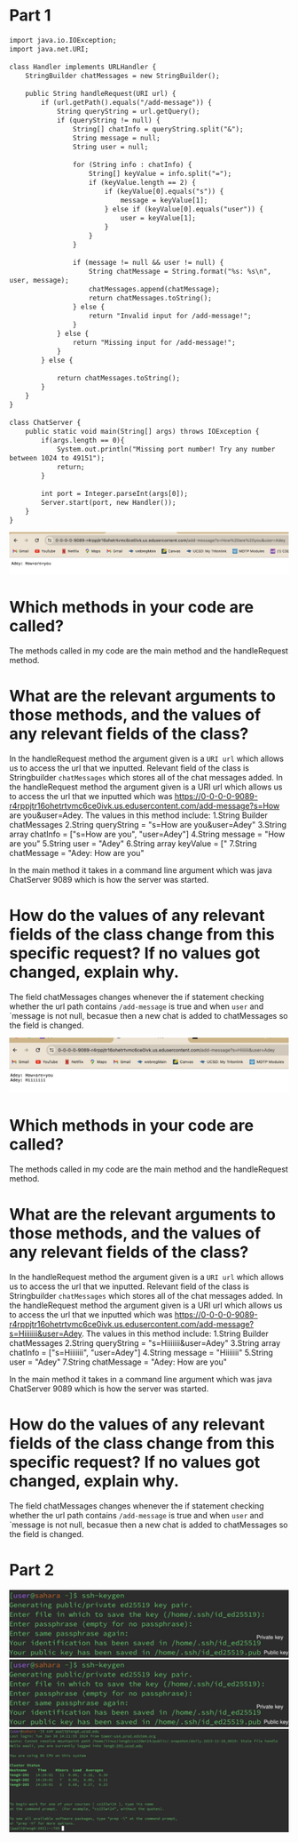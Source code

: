 # Part 1

```
import java.io.IOException;
import java.net.URI;

class Handler implements URLHandler {
    StringBuilder chatMessages = new StringBuilder();

    public String handleRequest(URI url) {
        if (url.getPath().equals("/add-message")) {
            String queryString = url.getQuery();
            if (queryString != null) {
                String[] chatInfo = queryString.split("&");
                String message = null;
                String user = null;

                for (String info : chatInfo) {
                    String[] keyValue = info.split("=");
                    if (keyValue.length == 2) {
                        if (keyValue[0].equals("s")) {
                            message = keyValue[1];
                        } else if (keyValue[0].equals("user")) {
                            user = keyValue[1];
                        }
                    }
                }

                if (message != null && user != null) {
                    String chatMessage = String.format("%s: %s\n", user, message);
                    chatMessages.append(chatMessage);
                    return chatMessages.toString();
                } else {
                    return "Invalid input for /add-message!";
                }
            } else {
                return "Missing input for /add-message!";
            }
        } else {
           
            return chatMessages.toString();
        }
    }
}

class ChatServer {
    public static void main(String[] args) throws IOException {
        if(args.length == 0){
            System.out.println("Missing port number! Try any number between 1024 to 49151");
            return;
        }

        int port = Integer.parseInt(args[0]);
        Server.start(port, new Handler());
    }
}
```
![Image](lab-report2-.jpg)

# Which methods in your code are called?

The methods called in my code are the main method and the handleRequest method.


# What are the relevant arguments to those methods, and the values of any relevant fields of the class?

In the handleRequest method the argument given is a `URI url` which allows us to access the url that we inputted.
Relevant field of the class is Stringbuilder `chatMessages` which stores all of the chat messages added. 
In the handleRequest method the argument given is a URI url which allows us to access the url that we inputted which was https://0-0-0-0-9089-r4rppjtr16ohetrtvmc6ce0ivk.us.edusercontent.com/add-message?s=How are you&user=Adey. The values in this method include: 1.String Builder chatMessages 2.String queryString = "s=How are you&user=Adey" 3.String array chatInfo = ["s=How are you", "user=Adey"] 4.String message = "How are you" 5.String user = "Adey" 6.String array keyValue = [" 7.String chatMessage = "Adey: How are you"

In the main method it takes in a command line argument which was java ChatServer 9089 which is how the server was started.


# How do the values of any relevant fields of the class change from this specific request? If no values got changed, explain why.

The field chatMessages changes whenever the if statement checking whether the url path contains `/add-message` is true and when `user` and `message is not null,
becasue then a new chat is added to chatMessages so the field is changed. 




![Image](lab-report2,.jpg)

# Which methods in your code are called?

The methods called in my code are the main method and the handleRequest method.


# What are the relevant arguments to those methods, and the values of any relevant fields of the class?

In the handleRequest method the argument given is a `URI url` which allows us to access the url that we inputted.
Relevant field of the class is Stringbuilder `chatMessages` which stores all of the chat messages added. 
In the handleRequest method the argument given is a URI url which allows us to access the url that we inputted which was https://0-0-0-0-9089-r4rppjtr16ohetrtvmc6ce0ivk.us.edusercontent.com/add-message?s=Hiiiiiii&user=Adey. 
The values in this method include:
1.String Builder chatMessages
2.String queryString = "s=Hiiiiiii&user=Adey"
3.String array chatInfo = ["s=Hiiiiiii", "user=Adey"]
4.String message = "Hiiiiiii"
5.String user = "Adey"
7.String chatMessage = "Adey: How are you"


In the main method it takes in a command line argument which was java ChatServer 9089 which is how the server was started.

# How do the values of any relevant fields of the class change from this specific request? If no values got changed, explain why.

The field chatMessages changes whenever the if statement checking whether the url path contains `/add-message` is true and when `user` and `message is not null,
becasue then a new chat is added to chatMessages so the field is changed. 


# Part 2


![Image](key.jpg)
![Image](key.jpg)
![Image](login.jpg)

